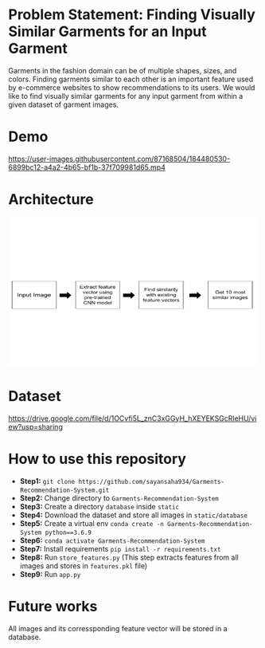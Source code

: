 # Problem Statement: Finding Visually Similar Garments for an Input Garment
Garments in the fashion domain can be of multiple shapes, sizes, and colors. Finding garments similar to
each other is an important feature used by e-commerce websites to show recommendations to its users.
We would like to find visually similar garments for any input garment from within a given dataset of garment
images.

# Demo
https://user-images.githubusercontent.com/87168504/184480530-6899bc12-a4a2-4b65-bf1b-37f709981d65.mp4

# Architecture

<img src="architecture.png" alt="drawing" width="500" height="300"/>

# Dataset
https://drive.google.com/file/d/1OCvfi5L_znC3xGGyH_hXEYEKSGcRleHU/view?usp=sharing

# How to use this repository
- **Step1:** `git clone https://github.com/sayansaha934/Garments-Recommendation-System.git`
- **Step2:** Change directory to `Garments-Recommendation-System`
- **Step3:** Create a directory `database` inside `static`
- **Step4:** Download the dataset and store all images in `static/database`
- **Step5:** Create a virtual env `conda create -n Garments-Recommendation-System python==3.6.9`
- **Step6:** `conda activate Garments-Recommendation-System`
- **Step7:** Install requirements `pip install -r requirements.txt`
- **Step8:** Run `store_features.py` (This step extracts features from all images and stores in `features.pkl` file)
- **Step9:** Run `app.py`

# Future works
All images and its corressponding feature vector will be stored in a database.
